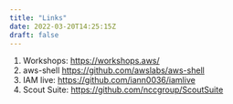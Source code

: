```yaml
---
title: "Links"
date: 2022-03-20T14:25:15Z
draft: false
---
```


1. Workshops: https://workshops.aws/
2. aws-shell https://github.com/awslabs/aws-shell
3. IAM live: https://github.com/iann0036/iamlive
4. Scout Suite: https://github.com/nccgroup/ScoutSuite